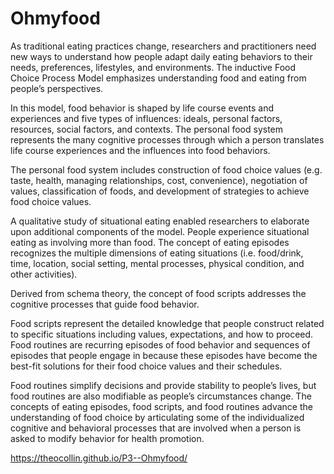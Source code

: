 # Ohmyfood

As traditional eating practices change, researchers and practitioners need new ways to understand how people adapt daily eating behaviors to their needs, preferences, lifestyles, and environments. The inductive Food Choice Process Model emphasizes understanding food and eating from people’s perspectives. 

In this model, food behavior is shaped by life course events and experiences and five types of influences: ideals, personal factors, resources, social factors, and contexts. The personal food system represents the many cognitive processes through which a person translates life course experiences and the influences into food behaviors. 

The personal food system includes construction of food choice values (e.g. taste, health, managing relationships, cost, convenience), negotiation of values, classification of foods, and development of strategies to achieve food choice values. 

A qualitative study of situational eating enabled researchers to elaborate upon additional components of the model. People experience situational eating as involving more than food. The concept of eating episodes recognizes the multiple dimensions of eating situations (i.e. food/drink, time, location, social setting, mental processes, physical condition, and other activities). 

Derived from schema theory, the concept of food scripts addresses the cognitive processes that guide food behavior. 

Food scripts represent the detailed knowledge that people construct related to specific situations including values, expectations, and how to proceed. Food routines are recurring episodes of food behavior and sequences of episodes that people engage in because these episodes have become the best-fit solutions for their food choice values and their schedules. 

Food routines simplify decisions and provide stability to people’s lives, but food routines are also modifiable as people’s circumstances change. The concepts of eating episodes, food scripts, and food routines advance the understanding of food choice by articulating some of the individualized cognitive and behavioral processes that are involved when a person is asked to modify behavior for health promotion.

https://theocollin.github.io/P3--Ohmyfood/
